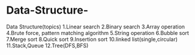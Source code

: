 # Data-Structure-
Data Structure(topics) 1.Linear search  2.Binary search 3.Array operation 4.Brute force, pattern matching algorithm  5.String operation  6.Bubble sort 7.Merge sort 8.Quick sort 9.Insertion sort 10.linked list(single,circular) 11.Stack,Queue 12.Tree(DFS,BFS)
